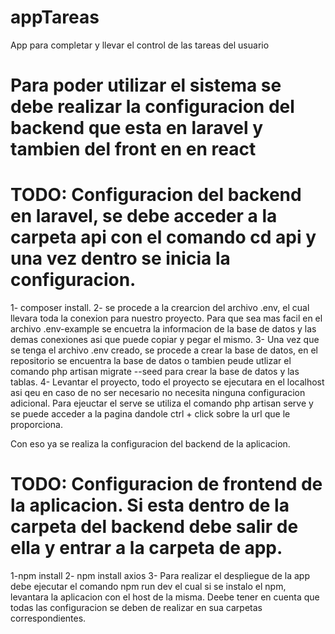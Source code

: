 # appTareas
App para completar y llevar el control de las tareas del usuario

# Para poder utilizar el sistema se debe realizar la configuracion del backend que esta en laravel y tambien del front en en react

# TODO: Configuracion del backend en laravel, se debe acceder a la carpeta api con el comando cd api y una vez dentro se inicia la configuracion.
1- composer install.
2- se procede a la crearcion del archivo .env, el cual llevara toda la conexion para nuestro proyecto. Para que sea mas facil en el archivo .env-example se encuetra la 
informacion de la base de datos y las demas conexiones asi que puede copiar y pegar el mismo.
3- Una vez que se tenga el archivo .env creado, se procede a crear la base de datos, en el repositorio se encuentra la base de datos o tambien peude utlizar el comando 
php artisan migrate --seed para crear la base de datos y las tablas.
4- Levantar el proyecto, todo el proyecto se ejecutara en el localhost asi qeu en caso de no ser necesario no necesita ninguna configuracion adicional. Para ejeuctar el serve
se utiliza el comando php artisan serve y se puede acceder a la pagina dandole ctrl + click sobre la url que le proporciona.

Con eso ya se realiza la configuracion del backend de la aplicacion.

# TODO: Configuracion de frontend de la aplicacion. Si esta dentro de la carpeta del backend debe salir de ella y entrar a la carpeta de app.
1-npm install
2- npm install axios
3- Para realizar el despliegue de la app debe ejecutar el comando npm run dev el cual si se instalo el npm, levantara la aplicacion con el host de la misma.
Deebe tener en cuenta que todas las configuracion se deben de realizar en sua carpetas correspondientes.